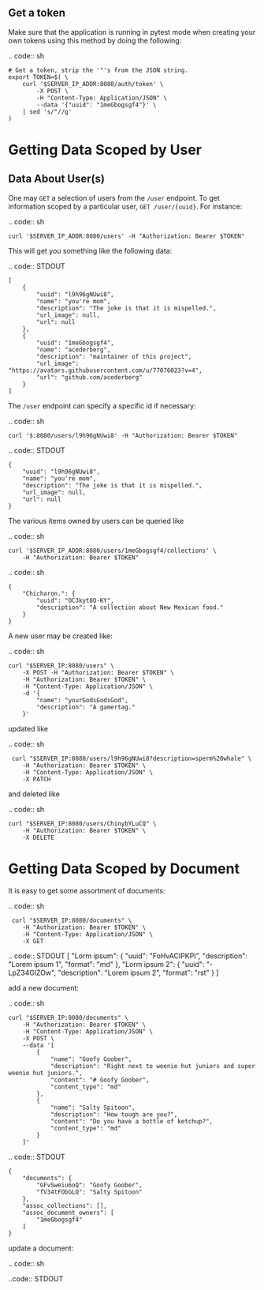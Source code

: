 
Get a token
-------------------------------------------------------------------------------

Make sure that the application is running in pytest mode when creating your own
tokens using this method by doing the following:

.. code:: sh

    # Get a token, strip the '"'s from the JSON string.
    export TOKEN=$( \
        curl '$SERVER_IP_ADDR:8080/auth/token' \
            -X POST \
            -H "Content-Type: Application/JSON" \
            --data '{"uuid": "1meGbogsgf4"}' \
        | sed 's/"//g'
    )


Getting Data Scoped by User
===============================================================================

Data About User(s)
-------------------------------------------------------------------------------

One may ``GET`` a selection of users from the `/user` endpoint. To get
information scoped by a particular user, ``GET /user/{uuid}``. For instance:

.. code:: sh

    curl '$SERVER_IP_ADDR:8080/users' -H "Authorization: Bearer $TOKEN"

This will get you something like the following data:

.. code:: STDOUT

    [
        {
            "uuid": "l9h96gNUwi8",
            "name": "you're mom",
            "description": "The joke is that it is mispelled.",
            "url_image": null,
            "url": null
        },
        {
            "uuid": "1meGbogsgf4",
            "name": "acederberg",
            "description": "maintainer of this project",
            "url_image": "https://avatars.githubusercontent.com/u/77076023?v=4",
            "url": "github.com/acederberg"
        }
    ]


The `/user` endpoint can specify a specific id if necessary:

.. code:: sh

    curl '$:8080/users/l9h96gNUwi8' -H "Authorization: Bearer $TOKEN"


.. code:: STDOUT

    {
        "uuid": "l9h96gNUwi8",
        "name": "you're mom",
        "description": "The joke is that it is mispelled.",
        "url_image": null,
        "url": null
    }

The various items owned by users can be queried like

.. code:: sh

    curl '$SERVER_IP_ADDR:8080/users/1meGbogsgf4/collections' \
        -H "Authorization: Bearer $TOKEN"


.. code:: sh

    {
        "Chicharon.": {
            "uuid": "OC3kyt8O-KY",
            "description": "A collection about New Mexican food."
        }
    }


A new user may be created like:

.. code:: sh

    curl "$SERVER_IP:8080/users" \
        -X POST -H "Authorization: Bearer $TOKEN" \
        -H "Authorization: Bearer $TOKEN" \
        -H "Content-Type: Application/JSON" \
        -d '{
            "name": "yourGodsGodsGod",
            "description": "A gamertag."
        }'


updated like

.. code:: sh

     curl "$SERVER_IP:8080/users/l9h96gNUwi8?description=sperm%20whale" \
        -H "Authorization: Bearer $TOKEN" \
        -H "Content-Type: Application/JSON" \
        -X PATCH


and deleted like

.. code:: sh

    curl "$SERVER_IP:8080/users/ChinybYLuCQ" \
        -H "Authorization: Bearer $TOKEN" \
        -X DELETE


Getting Data Scoped by Document
===============================================================================

It is easy to get some assortment of documents:

.. code:: sh

     curl "$SERVER_IP:8080/documents" \
        -H "Authorization: Bearer $TOKEN" \
        -H "Content-Type: Application/JSON" \
        -X GET

.. code:: STDOUT
    [
        "Lorm ipsum": {
            "uuid": "FoHvACIPKPI",
            "description": "Lorem ipsum 1",
            "format": "md"
        },
        "Lorm ipsum 2": {
            "uuid": "-LpZ34GlZOw",
            "description": "Lorem ipsum 2",
            "format": "rst"
        }
    ]


add a new document:

.. code:: sh

    curl "$SERVER_IP:8080/documents" \
        -H "Authorization: Bearer $TOKEN" \
        -H "Content-Type: Application/JSON" \
        -X POST \
        --data '[
            {
                "name": "Goofy Goober",
                "description": "Right next to weenie hut juniors and super weenie hut juniors.",
                "content": "# Goofy Goober",
                "content_type": "md"
            },
            {
                "name": "Salty Spitoon",
                "description": "How tough are you?",
                "content": "Do you have a bottle of ketchup?",
                "content_type": "md"
            }
        ]'

.. code:: STDOUT

    {
        "documents": {
            "GFvSweiu6oQ": "Goofy Goober",
            "fV34tFObGLQ": "Salty Spitoon"
        },
        "assoc_collections": [],
        "assoc_document_owners": [
            "1meGbogsgf4"
        ]
    }

update a document:

.. code:: sh

..code:: STDOUT
